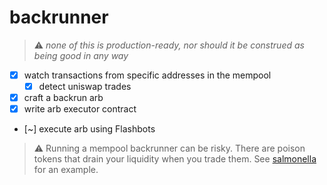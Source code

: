 # backrunner

> :warning: *none of this is production-ready, nor should it be construed as being good in any way*

- [x] watch transactions from specific addresses in the mempool
  - [x] detect uniswap trades
- [x] craft a backrun arb
- [x] write arb executor contract
- [~] execute arb using Flashbots

> :warning: Running a mempool backrunner can be risky. There are poison tokens that drain your liquidity when you trade them. See [salmonella](https://github.com/Defi-Cartel/salmonella) for an example.
